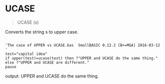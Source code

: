 # UCASE

> UCASE (s)

Converts the string s to upper case.


~~~

'The case of UPPER vs UCASE.bas  SmallBASIC 0.12.2 [B+=MGA] 2016-03-12
'
test="capital idea"
if upper(test)=ucase(test) then ?"UPPER and UCASE do the same thing." else ?"UPPER and UCASE are different."
pause

~~~

output: UPPER and UCASE do the same thing.
